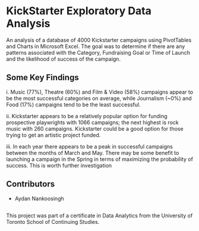 # KickStarter Exploratory Data Analysis

An analysis of a database of 4000 Kickstarter campaigns using PivotTables and Charts in Microsoft Excel. The goal was to determine if there are any patterns associated with the Category, Fundraising Goal or Time of Launch and the likelihood of success of the campaign.

## Some Key Findings

i. Music (77%), Theatre (60%) and Film & Video (58%) campaigns appear to be the most successful categories on average, while Journalism (~0%) and Food (17%) campaigns tend to be the least successful.

ii. Kickstarter appears to be a relatively popular option for funding prospective playwrights with 1066 campaigns; the next highest is rock music with 260 campaigns. Kickstarter could be a good option for those trying to get an artistic project funded.

iii. In each year there appears to be a peak in successful campaigns between the months of March and May. There may be some benefit to launching a campaign in the Spring in terms of maximizing the probability of success. This is worth further investigation


## Contributors
- Aydan Nankoosingh



## 
This project was part of a certificate in Data Analytics from the University of Toronto School of Continuing Studies.